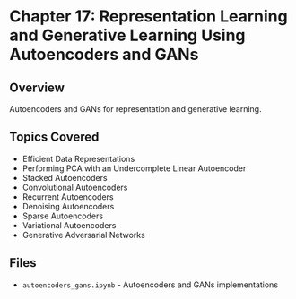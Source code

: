 # Chapter 17: Representation Learning and Generative Learning Using Autoencoders and GANs

## Overview
Autoencoders and GANs for representation and generative learning.

## Topics Covered
- Efficient Data Representations
- Performing PCA with an Undercomplete Linear Autoencoder
- Stacked Autoencoders
- Convolutional Autoencoders
- Recurrent Autoencoders
- Denoising Autoencoders
- Sparse Autoencoders
- Variational Autoencoders
- Generative Adversarial Networks

## Files
- `autoencoders_gans.ipynb` - Autoencoders and GANs implementations

